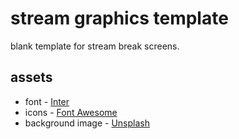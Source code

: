 # stream graphics template
 blank template for stream break screens.
## assets
- font - [Inter](https://fonts.google.com/specimen/Inter)
- icons - [Font Awesome](https://fontawesome.com/)
- background image - [Unsplash](https://unsplash.com/photos/moqWSeBjLIc)
